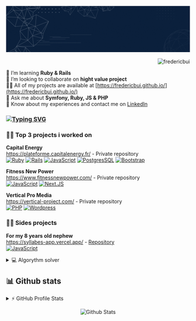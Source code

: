<img src="/Banner2.gif" />

<p align="right"> <img src="https://komarev.com/ghpvc/?username=fredericbui&label=Profile%20views&color=0e75b6&style=flat" alt="fredericbui" /> </p>

🌱 I’m learning **Ruby & Rails** <br/>
🤝 I’m looking to collaborate on **hight value project** <br/>
👨‍💻 All of my projects are available at [https://fredericbui.github.io/](https://fredericbui.github.io/) <br/>
💬 Ask me about **Symfony, Ruby, JS & PHP** <br/>
📄 Know about my experiences and contact me on [LinkedIn](https://www.linkedin.com/in/fr%C3%A9d%C3%A9ric-bui-a20084a4/)

<h3>
    <a href="https://git.io/typing-svg"><img src="https://readme-typing-svg.demolab.com?font=Ubuntu&pause=5000&lines=I'm+interest+in+hight+value+projects+!" alt="Typing SVG" /></a>
</h3>

### 👨‍💻 Top 3 projects i worked on

<p>
    <b>Capital Energy</b><br>
    <a href="https://plateforme.capitalenergy.fr/" target="_blank">https://plateforme.capitalenergy.fr/</a> - Private repository
    <br>
    <a href="#"><img alt="Ruby" src="https://img.shields.io/badge/Ruby-CC342D?style=for-the-badge&logo=ruby&logoColor=white"></a>
    <a href="#"><img alt="Rails" src="https://img.shields.io/badge/Ruby_on_Rails-CC0000?style=for-the-badge&logo=ruby-on-rails&logoColor=white"></a>
    <a href="#"><img alt="JavaScript" src="https://img.shields.io/badge/JavaScript-F7DF1E?style=for-the-badge&logo=javascript&logoColor=black"></a>
    <a href="#"><img alt="PostgresSQL" src="https://img.shields.io/badge/PostgreSQL-316192?style=for-the-badge&logo=postgresql&logoColor=white"></a>
    <a href="#"><img alt="Bootstrap" src="https://img.shields.io/badge/Bootstrap-563D7C?style=for-the-badge&logo=bootstrap&logoColor=white"></a>
</p>
<p>
    <b>Fitness New Power</b><br>
    <a href="https://www.fitnessnewpower.com/" target="_blank">https://www.fitnessnewpower.com/</a> - Private repository 
    <br>
    <a href="#"><img alt="JavaScript" src="https://img.shields.io/badge/JavaScript-F7DF1E?style=for-the-badge&logo=javascript&logoColor=black"></a>
    <a href="#"><img alt="Next.JS" src="https://img.shields.io/badge/Next-black?style=for-the-badge&logo=next.js&logoColor=white"></a>
</p>
<p>
    <b>Vertical Pro Media</b><br>
    <a href="https://vertical-project.com/" target="_blank">https://vertical-project.com/</a> - Private repository
    <br>
    <a href="#"><img alt="PHP" src="https://img.shields.io/badge/PHP-777BB4?style=for-the-badge&logo=php&logoColor=white"></a>
    <a href="#"><img alt="Wordpress" src="https://img.shields.io/badge/Wordpress-21759B?style=for-the-badge&logo=wordpress&logoColor=white"></a>
</p>

### 👨‍💻 Sides projects
<p>
    <b>For my 8 years old nephew</b><br>
    <a href="https://syllabes-app.vercel.app/" target="_blank">https://syllabes-app.vercel.app/</a> -
    <a href="https://github.com/fredericBui/syllabes-app">Repository</a>
    <br>
    <a href="#"><img alt="JavaScript" src="https://img.shields.io/badge/JavaScript-F7DF1E?style=for-the-badge&logo=javascript&logoColor=black"></a>
</p>

<details> 
    <summary>💻 Algorythm solver </summary>
    </br>
    <a href="https://www.codewars.com/users/fredericBui">
        <img src="https://www.codewars.com/users/fredericBui/badges/small">
    </a>
    <p>
    </br>
    <a href="https://www.codingame.com/profile/31cdb618bb23de640e3be7ac090bc9735571815">
        <img src="https://programisto.fr/wp-content/uploads/2022/04/Entrai%CC%82nement-gratuit-Codingame-Logo-Programisto.png" width="150"> <b>Level 4</b>
    </a>
</details>

## 📊 Github stats

<!-- https://github.com/anuraghazra/github-readme-stats -->
<details> 
  <summary>⚡ GitHub Profile Stats</summary>
  <div>
    <img src = "https://github-readme-stats.vercel.app/api?username=fredericbui&show_icons=true&theme=onedark&hide_border=true" width = 400>
    <img src = "https://github-readme-streak-stats.herokuapp.com?user=fredericbui&theme=dark&hide_border=true"  width = 400>
  </div>
  <img src = "https://github-readme-stats.vercel.app/api/top-langs?username=fredericbui&show_icons=true&locale=en&layout=compact&theme=dark&hide_border=true" alt="fredericbui" width = 400 /> 
  

  <b>Note:</b> Top languages is only a metric of the languages my public code consists of and doesn't reflect experience or skill level.
</details>

<p align="center">
    <img src="https://raw.githubusercontent.com/mayhemantt/mayhemantt/Update/svg/Bottom.svg" alt="Github Stats" />
</p>

